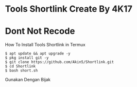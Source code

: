 # Tools Shortlink Create By 4K17
# Dont Not Recode

How To Install Tools Shortlink in Termux
```
$ apt update && apt upgrade -y
$ pkg install git -y
$ git clone https://github.com/Akin5/Shortlink.git
$ cd Shortlink 
$ bash short.sh
```

Gunakan Dengan Bijak


